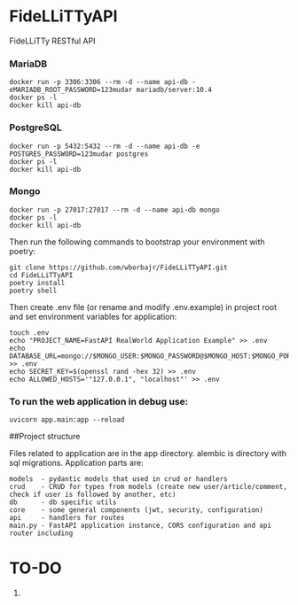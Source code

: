 # FideLLiTTyAPI
FideLLiTTy RESTful API

### MariaDB
```
docker run -p 3306:3306 --rm -d --name api-db -eMARIADB_ROOT_PASSWORD=123mudar mariadb/server:10.4
docker ps -l
docker kill api-db
```

### PostgreSQL
```
docker run -p 5432:5432 --rm -d --name api-db -e POSTGRES_PASSWORD=123mudar postgres
docker ps -l
docker kill api-db
```

### Mongo
```
docker run -p 27017:27017 --rm -d --name api-db mongo
docker ps -l
docker kill api-db
```

Then run the following commands to bootstrap your environment with poetry:
```
git clone https://github.com/wborbajr/FideLLiTTyAPI.git
cd FideLLiTTyAPI
poetry install
poetry shell
```

Then create .env file (or rename and modify .env.example) in project root and set environment variables for application:
```
touch .env
echo "PROJECT_NAME=FastAPI RealWorld Application Example" >> .env
echo DATABASE_URL=mongo://$MONGO_USER:$MONGO_PASSWORD@$MONGO_HOST:$MONGO_PORT/$MONGO_DB >> .env
echo SECRET_KEY=$(openssl rand -hex 32) >> .env
echo ALLOWED_HOSTS='"127.0.0.1", "localhost"' >> .env
```

### To run the web application in debug use:
```
uvicorn app.main:app --reload
```

##Project structure

Files related to application are in the app directory. alembic is directory with sql migrations. Application parts are:
```
models  - pydantic models that used in crud or handlers
crud    - CRUD for types from models (create new user/article/comment, check if user is followed by another, etc)
db      - db specific utils
core    - some general components (jwt, security, configuration)
api     - handlers for routes
main.py - FastAPI application instance, CORS configuration and api router including
```

# TO-DO
1. 